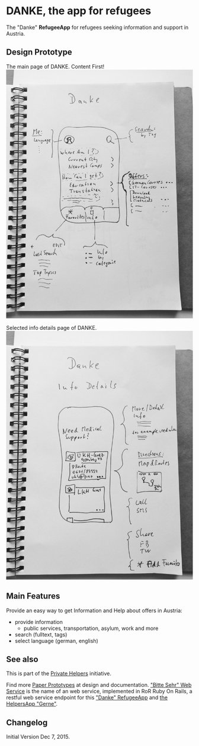 # DANKE, the app for refugees
The "Danke" **RefugeeApp** for refugees seeking information and support in Austria.

## Design Prototype
The main page of DANKE. Content First! 
![DANKE Main Page](https://raw.githubusercontent.com/PrivateHelpers/doc/master/design/GUI-Paper-Prototype_DANKE-RefugeeApp_40-MAIN.png "DANKE Main Page")


Selected info details page of DANKE.
![DANKE Info Details](https://raw.githubusercontent.com/PrivateHelpers/doc/master/design/GUI-Paper-Prototype_DANKE-RefugeeApp_65-INFO-Details.png "DANKE Main Page")



## Main Features
Provide an easy way to get Information and Help about offers in Austria:

* provide information
	* public services, transportation, asylum, work and more
* search (fulltext, tags)
* select language (german, english)

## See also

This is part of the [Private Helpers](https://github.com/PrivateHelpers/) initiative.

Find more [Paper Prototypes](https://github.com/PrivateHelpers/doc) at design and documentation. ["Bitte Sehr" Web Service](https://github.com/PrivateHelpers/ws) is the name of an web service, implemented in RoR Ruby On Rails, a restful web service endpoint for this ["Danke" RefugeeApp](https://github.com/PrivateHelpers/refugeeapp) and [the HelpersApp "Gerne"](https://github.com/PrivateHelpers/helpersapp).


## Changelog

Initial Version Dec 7, 2015.